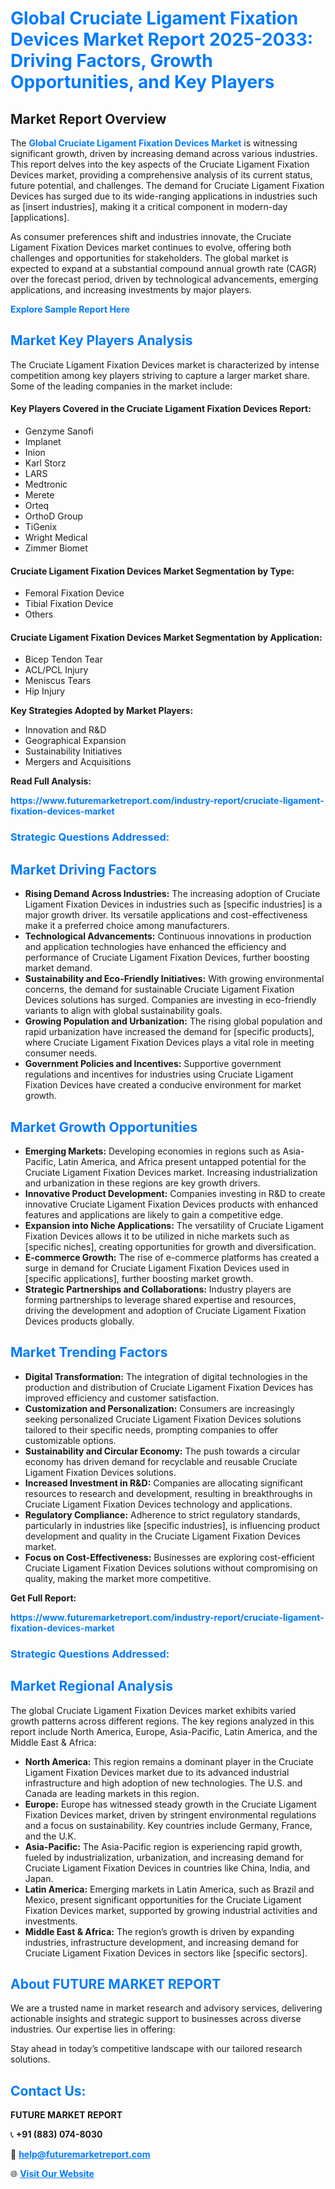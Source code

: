 <h1 style="color: #007BFF;">Global Cruciate Ligament Fixation Devices Market Report 2025-2033: Driving Factors, Growth Opportunities, and Key Players</h1>

<section id="overview">
<h2>Market Report Overview</h2>
<p>The <a href="https://www.futuremarketreport.com/industry-report/cruciate-ligament-fixation-devices-market" style="color: #007BFF; text-decoration: none;"><strong>Global Cruciate Ligament Fixation Devices Market</strong></a> is witnessing significant growth, driven by increasing demand across various industries. This report delves into the key aspects of the Cruciate Ligament Fixation Devices market, providing a comprehensive analysis of its current status, future potential, and challenges. The demand for Cruciate Ligament Fixation Devices has surged due to its wide-ranging applications in industries such as [insert industries], making it a critical component in modern-day [applications].</p>
<p>As consumer preferences shift and industries innovate, the Cruciate Ligament Fixation Devices market continues to evolve, offering both challenges and opportunities for stakeholders. The global market is expected to expand at a substantial compound annual growth rate (CAGR) over the forecast period, driven by technological advancements, emerging applications, and increasing investments by major players.</p>
</section>

<section id="overview">
<p><a href="https://www.futuremarketreport.com/request-sample/reportId=55586" style="color: #007BFF; text-decoration: none;"><strong>Explore Sample Report Here</strong></a></p>
</section>

<section id="key-players">
<h2 style="color: #007BFF;">Market Key Players Analysis</h2>
<p>The Cruciate Ligament Fixation Devices market is characterized by intense competition among key players striving to capture a larger market share. Some of the leading companies in the market include:</p>
<h4>Key Players Covered in the Cruciate Ligament Fixation Devices Report:</h4>
<ul><li>Genzyme Sanofi</li><li>Implanet</li><li>Inion</li><li>Karl Storz</li><li>LARS</li><li>Medtronic</li><li>Merete</li><li>Orteq</li><li>OrthoD Group</li><li>TiGenix</li><li>Wright Medical</li><li>Zimmer Biomet</li></ul>
<h4>Cruciate Ligament Fixation Devices Market Segmentation by Type:</h4>
<ul><li>Femoral Fixation Device</li><li>Tibial Fixation Device</li><li>Others</li></ul>

<h4>Cruciate Ligament Fixation Devices Market Segmentation by Application:</h4>
<ul><li>Bicep Tendon Tear</li><li>ACL/PCL Injury</li><li>Meniscus Tears</li><li>Hip Injury</li></ul>
<p><strong>Key Strategies Adopted by Market Players:</strong></p>
<ul>
<li>Innovation and R&D</li>
<li>Geographical Expansion</li>
<li>Sustainability Initiatives</li>
<li>Mergers and Acquisitions</li>
</ul>
</section>

<section>
<p><strong>Read Full Analysis: </strong></p><a href="https://www.futuremarketreport.com/industry-report/cruciate-ligament-fixation-devices-market" style="color: #007BFF; text-decoration: none;"><strong>https://www.futuremarketreport.com/industry-report/cruciate-ligament-fixation-devices-market</strong></a>
<h3 style="color: #007BFF;">Strategic Questions Addressed:</h3>
</section>

<section id="driving-factors">
<h2 style="color: #007BFF;">Market Driving Factors</h2>
<ul>
<li><strong>Rising Demand Across Industries:</strong> The increasing adoption of Cruciate Ligament Fixation Devices in industries such as [specific industries] is a major growth driver. Its versatile applications and cost-effectiveness make it a preferred choice among manufacturers.</li>
<li><strong>Technological Advancements:</strong> Continuous innovations in production and application technologies have enhanced the efficiency and performance of Cruciate Ligament Fixation Devices, further boosting market demand.</li>
<li><strong>Sustainability and Eco-Friendly Initiatives:</strong> With growing environmental concerns, the demand for sustainable Cruciate Ligament Fixation Devices solutions has surged. Companies are investing in eco-friendly variants to align with global sustainability goals.</li>
<li><strong>Growing Population and Urbanization:</strong> The rising global population and rapid urbanization have increased the demand for [specific products], where Cruciate Ligament Fixation Devices plays a vital role in meeting consumer needs.</li>
<li><strong>Government Policies and Incentives:</strong> Supportive government regulations and incentives for industries using Cruciate Ligament Fixation Devices have created a conducive environment for market growth.</li>
</ul>
</section>

<section id="growth-opportunities">
<h2 style="color: #007BFF;">Market Growth Opportunities</h2>
<ul>
<li><strong>Emerging Markets:</strong> Developing economies in regions such as Asia-Pacific, Latin America, and Africa present untapped potential for the Cruciate Ligament Fixation Devices market. Increasing industrialization and urbanization in these regions are key growth drivers.</li>
<li><strong>Innovative Product Development:</strong> Companies investing in R&D to create innovative Cruciate Ligament Fixation Devices products with enhanced features and applications are likely to gain a competitive edge.</li>
<li><strong>Expansion into Niche Applications:</strong> The versatility of Cruciate Ligament Fixation Devices allows it to be utilized in niche markets such as [specific niches], creating opportunities for growth and diversification.</li>
<li><strong>E-commerce Growth:</strong> The rise of e-commerce platforms has created a surge in demand for Cruciate Ligament Fixation Devices used in [specific applications], further boosting market growth.</li>
<li><strong>Strategic Partnerships and Collaborations:</strong> Industry players are forming partnerships to leverage shared expertise and resources, driving the development and adoption of Cruciate Ligament Fixation Devices products globally.</li>
</ul>
</section>

<section id="trending-factors">
<h2 style="color: #007BFF;">Market Trending Factors</h2>
<ul>
<li><strong>Digital Transformation:</strong> The integration of digital technologies in the production and distribution of Cruciate Ligament Fixation Devices has improved efficiency and customer satisfaction.</li>
<li><strong>Customization and Personalization:</strong> Consumers are increasingly seeking personalized Cruciate Ligament Fixation Devices solutions tailored to their specific needs, prompting companies to offer customizable options.</li>
<li><strong>Sustainability and Circular Economy:</strong> The push towards a circular economy has driven demand for recyclable and reusable Cruciate Ligament Fixation Devices solutions.</li>
<li><strong>Increased Investment in R&D:</strong> Companies are allocating significant resources to research and development, resulting in breakthroughs in Cruciate Ligament Fixation Devices technology and applications.</li>
<li><strong>Regulatory Compliance:</strong> Adherence to strict regulatory standards, particularly in industries like [specific industries], is influencing product development and quality in the Cruciate Ligament Fixation Devices market.</li>
<li><strong>Focus on Cost-Effectiveness:</strong> Businesses are exploring cost-efficient Cruciate Ligament Fixation Devices solutions without compromising on quality, making the market more competitive.</li>
</ul>
</section>

<section>
<p><strong>Get Full Report: </strong></p><a href="https://www.futuremarketreport.com/industry-report/cruciate-ligament-fixation-devices-market" style="color: #007BFF; text-decoration: none;"><strong>https://www.futuremarketreport.com/industry-report/cruciate-ligament-fixation-devices-market</strong></a>
<h3 style="color: #007BFF;">Strategic Questions Addressed:</h3>
</section>


<section id="regional-analysis">
<h2 style="color: #007BFF;">Market Regional Analysis</h2>
<p>The global Cruciate Ligament Fixation Devices market exhibits varied growth patterns across different regions. The key regions analyzed in this report include North America, Europe, Asia-Pacific, Latin America, and the Middle East & Africa:</p>
<ul>
<li><strong>North America:</strong> This region remains a dominant player in the Cruciate Ligament Fixation Devices market due to its advanced industrial infrastructure and high adoption of new technologies. The U.S. and Canada are leading markets in this region.</li>
<li><strong>Europe:</strong> Europe has witnessed steady growth in the Cruciate Ligament Fixation Devices market, driven by stringent environmental regulations and a focus on sustainability. Key countries include Germany, France, and the U.K.</li>
<li><strong>Asia-Pacific:</strong> The Asia-Pacific region is experiencing rapid growth, fueled by industrialization, urbanization, and increasing demand for Cruciate Ligament Fixation Devices in countries like China, India, and Japan.</li>
<li><strong>Latin America:</strong> Emerging markets in Latin America, such as Brazil and Mexico, present significant opportunities for the Cruciate Ligament Fixation Devices market, supported by growing industrial activities and investments.</li>
<li><strong>Middle East & Africa:</strong> The region’s growth is driven by expanding industries, infrastructure development, and increasing demand for Cruciate Ligament Fixation Devices in sectors like [specific sectors].</li>
</ul>
</section>

<footer>
<h2 style="color: #007BFF;">About FUTURE MARKET REPORT</h2>
<p>We are a trusted name in market research and advisory services, delivering actionable insights and strategic support to businesses across diverse industries. Our expertise lies in offering:</p>

<p>Stay ahead in today’s competitive landscape with our tailored research solutions.</p>

<h2 style="color: #007BFF;">Contact Us:</h2>
<p><strong>FUTURE MARKET REPORT</strong></p>
<p>📞 <strong>+91 (883) 074-8030</strong></p>
<p>📧 <strong><a href="mailto:help@futuremarketreport.com" style="color: #007BFF;">help@futuremarketreport.com</a></strong></p>
<p>🌐 <strong><a href="https://www.futuremarketreport.com/" style="color: #007BFF;">Visit Our Website</a></strong></p>
</footer>